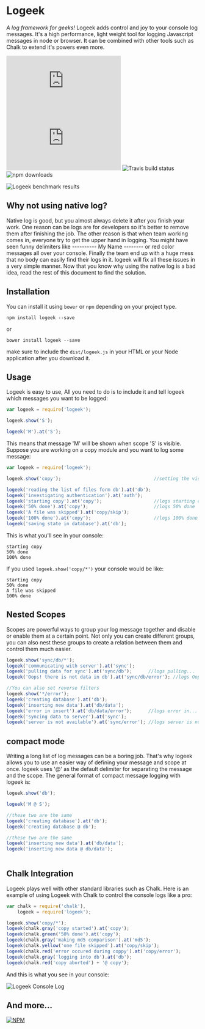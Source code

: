 # Logeek
*A log framework for geeks!*
Logeek adds control and joy to your console log messages. It's a high performance, light weight tool for logging Javascript messages in node or browser. It can be combined with other tools such as Chalk to  extend it's powers even more.


![Builder package.json size](https://badges.herokuapp.com/size/github/ImanMh/logeek/master/dist/logeek.min.js)
![Victory size](https://badges.herokuapp.com/size/github/ImanMh/logeek/master/dist/logeek.min.js?gzip=true)
![Travis build status](https://img.shields.io/travis/ImanMh/logeek.svg?maxAge=2592000&style=flat-square)
![npm downloads](https://img.shields.io/npm/dt/logeek.svg?maxAge=2592000&style=flat-square)


![Logeek benchmark results](http://j71.imgup.net/ScreenShot2cef.png)

## Why not using native log?
Native log is good, but you almost always delete it after you finish your work. One reason can be logs are for developers so it's better to remove them after finishing the job. The other reason is that when team working comes in, everyone try to get the upper hand in logging. You might have seen funny delimiters like ---------- My Name --------  or red color messages all over your console. Finally the team end up with a huge mess that no body can easily find their logs in it. logeek will fix all these issues in a very simple manner. Now that you know why using the native log is a bad idea, read the rest of this document to find the solution.

## Installation
You can install it using ```bower``` or ```npm``` depending on your project type. 
```
npm install logeek --save
```
or
```
bower install logeek --save
```
make sure to include the ```dist/logeek.js``` in your HTML or your Node application after you download it.

## Usage
Logeek is easy to use, All you need to do is to include it and tell logeek which messages you want to be logged: 

```javascript
var logeek = require('logeek');

logeek.show('S');

logeek('M').at('S');
```

This means that message 'M' will be shown when scope 'S' is visible. Suppose you are working on a copy module and you want to log some message:

```javascript
var logeek = require('logeek');

logeek.show('copy');                                  //setting the visible scope

logeek('reading the list of files form db').at('db');
logeek('investigating authentication').at('auth');
logeek('starting copy').at('copy');                   //logs starting copy
logeek('50% done').at('copy');                        //logs 50% done
logeek('A file was skipped').at('copy/skip');
logeek('100% done').at('copy');                       //logs 100% done
logeek('saving state in database').at('db');
```

This is what you'll see in your console: 
```
starting copy
50% done
100% done
```

If you used ```logeek.show('copy/*')``` your console would be like:
```
starting copy
50% done
A file was skipped
100% done
```

## Nested Scopes
Scopes are powerful ways to group your log message together and disable or enable them at a certain point. Not only you can create different groups, you can also nest these groups to create a relation between them  and control them much easier. 

```javascript
logeek.show('sync/db/*');
logeek('communicating with server').at('sync');
logeek('pulling data for sync').at('sync/db');      //logs pulling...
logeek('Oops! there is not data in db').at('sync/db/error'); //logs Oops!...

//You can also set reverse filters
logeek.show('*/error');
logeek('creating database').at('db');
logeek('inserting new data').at('db/data');
logeek('error in insert').at('db/data/error');      //logs error in...
logeek('syncing data to server').at('sync');
logeek('server is not available').at('sync/error'); //logs server is not...
```

## compact mode
Writing a long list of log messages can be a boring job. That's why logeek allows you to use an easier way of defining your message and scope at once. logeek uses '@' as the default delimiter for separating the message and the scope. The general format of compact message logging with logeek is:

```javascript
logeek.show('db');

logeek('M @ S');

//these two are the same
logeek('creating database').at('db');
logeek('creating database @ db');

//these two are the same
logeek('inserting new data').at('db/data');
logeek('inserting new data @ db/data');
  
```

## Chalk Integration
Logeek plays well with other standard libraries such as Chalk. Here is an example of using Logeek with Chalk to control the console logs like a pro: 

```javascript
var chalk = require('chalk'),
    logeek = require('logeek');

logeek.show('copy/*');
logeek(chalk.gray('copy started').at('copy');
logeek(chalk.green('50% done').at('copy');
logeek(chalk.gray('making md5 comparison').at('md5');
logeek(chalk.yellow('one file skipped').at('copy/skip');
logeek(chalk.red('error occured during coppy').at('copy/error');
logeek(chalk.gray('logging into db').at('db');
logeek(chalk.red('copy aborted') + '@ copy');
```

And this is what you see in your console: 

![Logeek Console Log](http://m08.imgup.net/ScreenShoteedf.png)

## And more...
[![NPM](https://nodei.co/npm-dl/logeek.png?months=6&height=2)](https://nodei.co/npm/logeek/)
